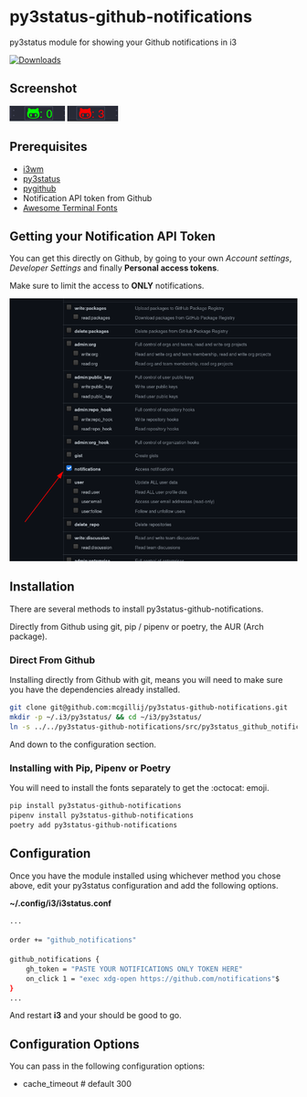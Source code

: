# py3status-github-notifications
py3status module for showing your Github notifications in i3

[![Downloads](https://static.pepy.tech/personalized-badge/py3status-github-notifications?period=total&units=international_system&left_color=blue&right_color=green&left_text=Downloads)](https://pepy.tech/project/py3status-github-notifications)

## Screenshot
![Status Bar with py3status-github-notifications](https://raw.githubusercontent.com/mcgillij/py3status-github-notifications/main/images/github_notifications.png)
![Status Bar with py3status-github-notifications red](https://raw.githubusercontent.com/mcgillij/py3status-github-notifications/main/images/notifications_red.png)
## Prerequisites

* [i3wm](https://i3wm.org/)
* [py3status](https://github.com/ultrabug/py3status)
* [pygithub](https://github.com/PyGithub/PyGithub)
* Notification API token from Github
* [Awesome Terminal Fonts](https://github.com/gabrielelana/awesome-terminal-fonts)

## Getting your Notification API Token

You can get this directly on Github, by going to your own *Account settings*, *Developer Settings* and finally **Personal access tokens**.

Make sure to limit the access to **ONLY** notifications.

![notifications only](https://raw.githubusercontent.com/mcgillij/py3status-github-notifications/main/images/notifications_only.png)

## Installation
There are several methods to install py3status-github-notifications.

Directly from Github using git, pip / pipenv or poetry, the AUR (Arch package).

### Direct From Github

Installing directly from Github with git, means you will need to make sure you have the dependencies already installed.

``` bash
git clone git@github.com:mcgillij/py3status-github-notifications.git
mkdir -p ~/.i3/py3status/ && cd ~/i3/py3status/
ln -s ../../py3status-github-notifications/src/py3status_github_notifications/github_notifications.py ./
```
And down to the configuration section.

### Installing with Pip, Pipenv or Poetry

You will need to install the fonts separately to get the :octocat: emoji.

``` bash
pip install py3status-github-notifications
pipenv install py3status-github-notifications
poetry add py3status-github-notifications
```

## Configuration

Once you have the module installed using whichever method you chose above, edit your py3status configuration and add the following options.

**~/.config/i3/i3status.conf**

``` bash
...

order += "github_notifications"

github_notifications {
    gh_token = "PASTE YOUR NOTIFICATIONS ONLY TOKEN HERE"
    on_click 1 = "exec xdg-open https://github.com/notifications"$
}
...

```
And restart **i3** and your should be good to go.

## Configuration Options

You can pass in the following configuration options:

* cache_timeout # default 300

